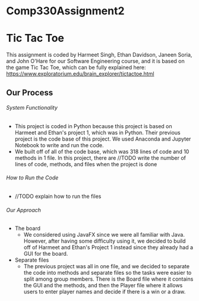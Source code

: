 # Comp330Assignment2
# Tic Tac Toe
This assignment is coded by Harmeet Singh, Ethan Davidson, Janeen Soria, and John O'Hare for our Software Engineering course, and it is based on the game Tic Tac Toe, which can be fully explained here: https://www.exploratorium.edu/brain_explorer/tictactoe.html

## Our Process
###### System Functionality
- This project is coded in Python because this project is based on Harmeet and Ethan's project 1, which was in Python. Their previous project is the code base of this project. We used Anaconda and Jupyter Notebook to write and run the code.
- We built off of all of the code base, which was 318 lines of code and 10 methods in 1 file. In this project, there are //TODO write the number of lines of code, methods, and files when the project is done

###### How to Run the Code
- //TODO explain how to run the files


###### Our Approach
- The board
  - We considered using JavaFX since we were all familiar with Java. However, after having some difficulty using it, we decided to build off of Harmeet and Ethan's Project 1 instead since they already had a GUI for the board.
- Separate files
  - The previous project was all in one file, and we decided to separate the code into methods and separate files so the tasks were easier to split among group members. There is the Board file where it contains the GUI and the methods, and then the Player file where it allows users to enter player names and decide if there is a win or a draw.
